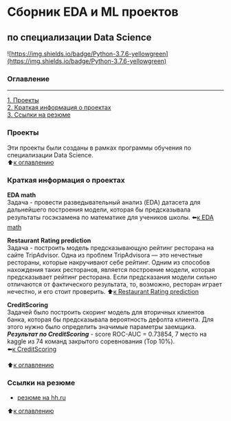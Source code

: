 # Сборник EDA и ML проектов 
## по специализации Data Science

![https://img.shields.io/badge/Python-3.7.6-yellowgreen](https://img.shields.io/badge/Python-3.7.6-yellowgreen)

### Оглавление  
---
[1. Проекты](https://github.com/Desolitto/KazakovGit/edit/master/README.md#Проекты)  
[2.  Краткая информация о проектах](https://github.com/Desolitto/KazakovGit/edit/master/README.md#Краткая-информация-о-проектах)  
[3. Ссылки на резюме](https://github.com/Desolitto/KazakovGit/edit/master/README.md#Ссылки-на-резюме)

### Проекты   
Эти проекты были созданы в рамках программы обучения по специализации Data Science.  
:arrow_up:[к оглавлению](https://github.com/Desolitto/KazakovGit/edit/master/README.md#Оглавление)

### Краткая информация о проектах

**EDA math**  
Задача - провести разведывательный анализ (EDA) датасета для дальнейшего построения модели, которая бы предсказывала результаты госэкзамена по математике для учеников школы.
:arrow_left:[к EDA math](https://github.com/Desolitto/KazakovGit/tree/master/EDA%20math)  

**Restaurant Rating prediction**  
Задача - построить модель предсказывающую рейтинг ресторана на сайте TripAdvisor. Одна из проблем TripAdvisorа — это нечестные рестораны, которые накручивают себе рейтинг. Одним из способов нахождения таких ресторанов, является построение модели, которая предсказывает рейтинг ресторана. Если предсказания модели сильно отличаются от фактического результата, то, возможно, ресторан играет нечестно, и его стоит проверить. 
:arrow_up:[к Restaurant Rating prediction](https://github.com/Desolitto/KazakovGit/tree/master/Restaurant%20Rating%20prediction)

**CreditScoring**  
Задачей было построить скоринг модель для вторичных клиентов банка, которая бы предсказывала вероятность дефолта клиента. Для этого нужно было определить значимые параметры заемщика.  
***Результат по CreditScoring*** - score ROC-AUC = 0.73854, 7 место на kaggle из 74 команд закрытого соревнования (Top 10%).  
:arrow_left:[к CreditScoring](https://github.com/Desolitto/KazakovGit/tree/master/CreditScoring)

:arrow_up:[к оглавлению](https://github.com/Desolitto/KazakovGit/edit/master/README.md#Оглавление)

### Ссылки на резюме  
- [резюме на hh.ru](https://hh.ru/resume/e746a466ff082a7cc00039ed1f6e6f4e524137)

:arrow_up:[к оглавлению](https://github.com/Desolitto/KazakovGit/edit/master/README.md#Оглавление)
